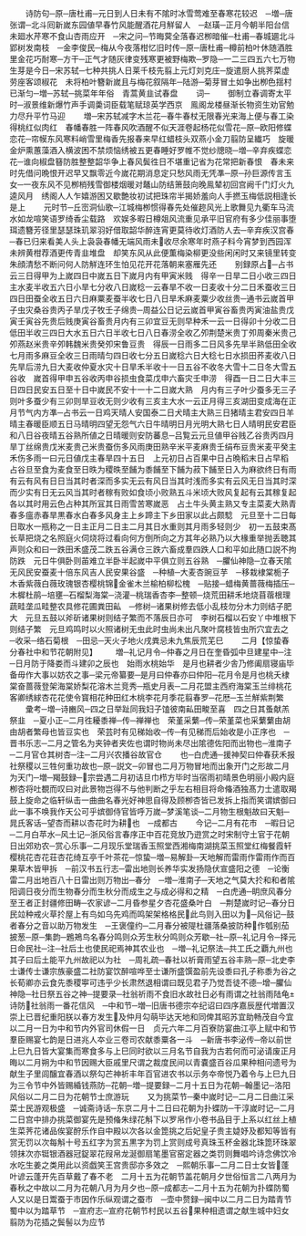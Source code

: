 <!-- { "loadSidebar": true } -->
　　诗防句─原─唐杜甫─元日到人日未有不隂时冰雪莺难至春寒花较迟　─増─唐张谓─北斗囘新嵗东园値早春竹风能醒酒花月觧留人　─赵璜─正月今朝半阳台信未廻水芹寒不食山杏雨应开　─宋之问─节晦蓂全落春迟栁暗催─杜甫─春城廽北斗郢树发南枝　─金李俊民─梅从今夜落柑忆旧时传─原─唐杜甫─樽前柏叶休随酒胜里金花巧耐寒─方干─正气才随灰律变残寒更被野梅欺─罗隐─一二三四五六七万物生芽是今日─宋苏轼─七种共挑人日莱千枝先翦上元灯刘克庄─旋遣厨人挑荠菜虚劳座客颂椒花　未将柏叶簪新嵗且与梅花叙隔年─陆游─菊芽冒土如争出栁色揺村已渐匀─増─苏轼─挑菜年年俗　青蒿黄韭试春盘
　　词─
　　御制立春调寄太平时─淑景维新爆竹声手调羮词臣载笔赋琼英学西京　鳯阁龙楼昼渐长物资生劝官勉力尽升平竹马迎
　　増─宋苏轼减字木兰花─春牛春杖无限春光来海上便与春工染得桃红似肉红　春幡春胜一阵春风吹酒醒不似天涯卷起杨花似雪花─原─欧阳修蝶恋花─帘幙东风寒料峭雪里梅香先报春来早红蜡枝头双燕小金刀翦防呈纎巧　旋暖金炉熏蕙藻酒入横波困不禁烦恼绣被五更春睡好罗帷不觉纱牕晓─増─辛弃疾蝶恋花─谁向椒盘簮防胜整整韶华争上春风鬓徃日不堪重记省为花常把新春恨　春未来时先借问晩恨开迟早又飘零近今嵗花期消息定只愁风雨无凭凖─原─孙巨源传言玉女─一夜东风不见栁梢残雪御楼烟暖对鼇山防结箫鼓向晚鳯辇初回宫阙千门灯火九逵风月　绣阁人人乍嬉游困又歇艶妆初试把珠帘半揭娇羞向人手撚玉梅低説相逢长是上
　　元时节─丘崈洞仙歌─江城梅栁惯得春先处催趂风光上歌舞见九衢车马流水如龙喧笑语罗绮香尘载路　欢娱多暇日樽爼风流重见承平旧官府有多少佳丽事堕珥遗簪芳径里瑟瑟珠玑翠羽好借取韶华醉连宵更莫待收灯酒防人去─辛弃疾汉宫春─春已归来看美人头上袅袅春幡无端风雨未收尽余寒年时燕子料今宵梦到西园浑未辨黄柑荐酒更传青韭堆盘　却笑东风从此便薫梅染柳更没些闲闲时又来镜里转变朱顔清愁不断问何人防觧连环生怕见花开花落朝来塞雁先还
　　别録原占─占书云三日得甲为上嵗四日中嵗五日下嵗月内有甲寅米贱　得辛一日旱二日小收三四日主水麦半收五六日小旱七分收八日嵗稔一云春旱不收一日麦收十分二日禾蚕收三日四日田蚕全收五日六日麻粟麦蚕半收七日八日旱禾麻麦粟少收丝贵─通书云嵗首甲子虫灾桑谷贵丙子旱戊子牧壬子绵贵─周益公日记云嵗首甲寅谷畜贵丙寅油盐贵戊寅壬寅谷先贵后贱庚寅谷畜贵月内有三卯宜豆无则早种禾一云一日得卯十分收二日低田半收三四日大水五日六日半收七日八日春涝全收乙夘荆楚米贵丁夘周秦米贵己夘燕赵米贵辛夘韩魏米贵癸夘宋鲁豆贵　得辰一日雨多二日风多先旱半熟低田全收七月雨多麻豆全收三日雨晴匀四日收七分五日嵗稔六日大稔七日水损田荞麦收八日先旱后涝九日大麦收仲夏水灾十日旱禾半收十一日五谷不收冬大雪十二日冬大雪五谷收　嵗首得甲申五谷收丙申谷损虫食菜戊申六畜灾壬申涝　得酉一日二日大丰三日四日民安五日至十日中嵗民不安十一十二日嵗大熟　月内有三子叶少蚕多无三子则叶多蚕少有三卯则旱豆收无则少收有三亥主大水一云正月得三亥湖田变成海在正月节气内方凖─占书云一日鸡天晴人安国泰二日犬晴主大熟三日猪晴主君安四日羊晴主春暖臣顺五日马晴明四望无怨气六日牛晴明日月光明大熟七日人晴明民安君臣和八日谷夜晴五谷熟所値之日晴暖则安防蕃息─吕覧云元旦値甲谷贱乙谷贵丙四月旱丁丝绵贵戊米麦贵己米贵蚕伤多风雨庚田熟辛米平麦麻贵壬绢布豆贵米麦平癸主禾伤多雨一曰元日値戊主春旱四十五日　上元初日占百果中日占晩稻末日占早稻　占谷旦至食为麦食至日昳为稷昳至餔为黍餔至下餔为菽下餔至日入为麻欲终日有雨有云有风有日日当其时者深而多实无云有风日当其时浅而多实有云风无日当其时深而少实有日无云风当其时者稼有败如食顷小败熟五斗米顷大败风复起有云其稼复起各以其时用云色占种其所冝其日雨雪苦寒嵗恶　占土牛头黄主熟又专主菜麦大熟青春多瘟赤春旱黒春水白春多风身主上乡蹄主下乡田家以此占颇騐　元旦至十二日每日取水一瓶称之一日主正月二日主二月其日水重则其月雨多轻则少　初一五鼓束髙长草把烧之名照庭火伺烧将过看向何方倒所向之方其年必熟乃以大椽重举抛丢聴其声则众和曰一跌田禾盛茂二跌五谷满仓三跌六畜成羣四跌人口和平如此随口説不拘防跌　元日牛俱卧则苖难立半卧半起嵗中平俱立则五谷熟　─臞仙神隐─立春天隂无风民安蚕麦十倍东风吉人民安果谷盛　─种植─大麦杏豌豆芋　─移栽棣棠栀子木香紫薇白薇玫瑰银杏樱桃锦金雀木兰榆柏柳松槐　─贴接─蜡梅黄蔷薇梅插压─木樨杜鹃─培壅─石榴梨海棠─浇灌─桃瑞香杏李─整顿─烧荒田耕禾地烧苜蓿根理蔬畦垄瓜畦整农具修花圃粪田畆　─修树─诸果树修去低小乱枝勿分木力则结子肥大　元旦五鼓以斧斫诸果树则结子繁而不落辰日亦可　李树石榴以石安丫中堆根下则结子繁　元旦鸡鸣时以火照诸树无虫此时虫尚未出凡聚叶腐枝皆虫所穴宜去之　─收采─络石菊根　─田忌─天火子地火戌粪忌未九焦辰荒芜巳
　　二月【惊蛰春分春社中和节花朝附见】
　　増─礼记月令─仲春之月日在奎昏弧中旦建星中─注─日月防于降娄而斗建卯之辰也　始雨水桃始华　是月也耕者少舎乃修阖扇寝庙毕备毋作大事以妨农之事─梁元帝纂要─是月曰仲春亦曰仲阳─花月令是月也桃夭棣棠奋蔷薇登架海棠娇梨花溶木兰竞秀─瓶史月表─二月花盟主西府海棠玉兰绯桃花客卿绣絿杏花花使令寳相花种田红木桃李花月季花翦春罗─花厯─玉兰觧紫荆繁
　　彚考─増─诗豳风─四之日举趾同我妇子馌彼南畆田畯至喜　四之日其蚤献羔祭韭　─夏小正─二月徃耰黍禅─传─禅禅也　荣堇采蘩─传─荣堇菜也采蘩蘩由胡由胡者繁母也皆豆实也　荣芸时有见稊始收─传─有见稊而后始收是小正序也　─晋书乐志─二月之管名为夹钟者夹佐也谓时物尚未尽出隂德佐阳而出物也─淮南子─二月官仓其树杏─注─二月兴农播谷故官仓
　　也─白虎通─援神契曰仲春获禾报社祭稷以三牲何重功故也─原─説文─卯冒也二月万物冒地而出象开门之形故二月为天门─増─羯鼓録─宗尝遇二月初诘旦巾栉方毕时当宿雨初晴景色明丽小殿内庭栁杏将吐覩而叹曰对此景物岂得不与他判断之乎左右相目将命偹酒独髙力士遣取羯鼓上旋命之临轩纵击一曲曲名春光好神思自得及顾栁杏皆已发拆上指而笑谓嫔御曰此一事不唤我作天公可乎嫔御侍官皆呼万嵗─梦溪笔谈─二月物生根魁故曰天魁─晁氏客话─望杏而耕以杏花时为耕也　─成都古
　　今记─二月有花市　─暇日记─二月白苹水─风土记─浙风俗言春序正中百花竞放乃逰赏之时宋制守土官于花朝日出郊劝农─赏心乐事─二月现乐堂瑞香玉照堂西湘梅南湖挑菜玉照堂红梅餐霞轩樱桃花杏花荘杏花绮互亭千叶茶花─惊蛰─増─易解卦─天地解而雷雨作雷雨作而百果草木皆甲拆　─前汉书五行志─雷出地则长养华实发扬隐伏宣盛阳之德　─论衡雷二月出地百八十日雷出则万物出─春分　─増─淮南子─天地之气莫大扵和和者隂阳调日夜分而生物春分而生秋分而成生之与成必得和之精　─白虎通─眀庶风春分至王者正封疆修田畴─农家谚─二月昏参星夕杏花盛桑叶白　─荆楚嵗时记─春分日民竝种戒火草扵屋上有鸟如乌先鸡而鸣架架格格民此鸟则入田以为─风俗记─鼓者春分之音以助万物发生　─王褒僮约─二月春分被隄杜疆落桑披防种作瓠别茄披葱─原─集韵─鶗鴂鸟名春分鸣则众芳生秋分鸣则众芳歇─社─原─礼记月令─择元日命民社─注─社后土也使民祀焉神其农业也　─増─礼记祭法─共工氏之覇九州也其子曰后土能平九州故祀以为社　─周礼疏─春社以祈膏雨望五谷丰熟─原─北史李士谦传士谦宗族豪盛二社防宴饮醉喧哗至士谦所盛馔盈前先设黍曰孔子称黍为谷之长荀卿亦云食先黍稷寕可违乎少长肃然退相谓曰既见君子乃觉吾徒不德─增─臞仙神隐─社日祭五谷之神─提要录─社翁祈雨不食旧水故社日必有雨谓之社翁雨陆龟诗防社翁雨一番花信风　─中和节─増─旧唐书德宗夲纪诏曰四序嘉辰歴代増置汉崇上已晋纪重阳朕以春方发生及仲月勾萌毕达天地和同俾其昭苏宜助畅茂自今宜以二月一日为中和节内外官司休假一日　贞元六年二月百寮防宴曲江亭上赋中和节羣臣赐宴七韵是日进兆人夲业三卷司农献黍粟各一斗　─新唐书李泌传─帝以前世上巳九日皆大宴集而寒食多与上巳同时欲以三月名节自我为古若何而可泌请废正月晦以二月朔为中和节因赐大臣戚里尺谓之裁度民间以青嚢盛百谷瓜果种相问遗号为献生子里闾醸宜春酒以祭勾芒神祈丰年百官进农书以示务夲帝悦乃着令与上巳九日为三令节中外皆赐緍钱燕防─花朝─増─提要録─二月十五日为花朝─翰墨记─洛阳风俗以二月二日为花朝节士庶游玩
　　又为挑菜节─秦中嵗时记─二月二日曲江采菜士民游观极盛　─诚斋诗话─东京二月十二日曰花朝为扑蝶防─干淳嵗时记─二月二日宫中排办挑菜御宴先是预偹朱绿花斛下以罗帛作小卷书品目于上系以红丝上植生菜荠花诸品俟宴酧乐作自中殿以次各以金箆挑之后妃皇子贵主媫妤及都知等皆有赏无罚以次每斛十号五红字为赏五黒字为罚上赏则成号真珠玉杯金器北珠箆环珠翠领抹次亦铤银酒器冠鋜翠花叚帛龙涎御扇笔墨官窑定器之类罚则舞唱吟诗念佛饮冷水吃生姜之类用此以资戯笑王宫贵邸亦多效之　─熙朝乐事─二月二日士女皆蓬叶谚云蓬开先百草戴了春不老　二月十五为花朝节盖花朝月夕世俗恒言二八两月为春秋之中故以二月为花朝八月为月夕也─原─成都志─二月十五为花朝为扑蝶防蜀人又以是日鬻蚕于市因作乐纵观谓之蚕市　─壶中赘録─闽中以二月二日为踏青节蜀中以为踏草节　─宣府志─宣府花朝节村民以五谷果种相遗谓之献生城中妇女翦防为花插之鬓髻以为应节
